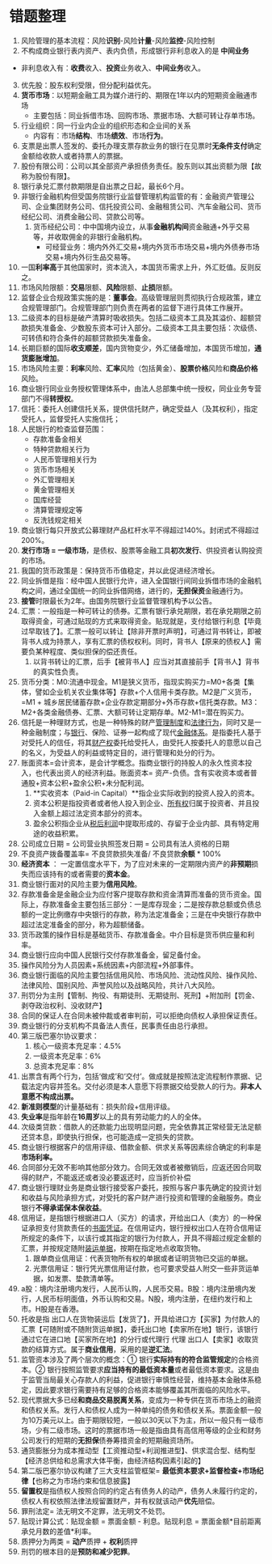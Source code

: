 # 错题整理
1. 风险管理的基本流程：风险**识别**-风险**计量**-风险**监控**-风险控制
2. 不构成商业银行表内资产、表内负债，形成银行非利息收入的是<b> 中间业务 </b>
  * 非利息收入有：**收费**收入、**投资**业务收入、**中间业务**收入。
3. 优先股：股东权利受限，但分配利益优先。
4. **货币市场**：以短期金融工具为媒介进行的、期限在1年以内的短期资金融通市场
   * 主要包括：同业拆借市场、回购市场、票据市场、大额可转让存单市场。
5. 行业组织：同一行业内企业的组织形态和企业间的关系
   * 内容有：市场**结构**、市场**绩效**、市场**行为**。
6. 支票是出票人签发的、委托办理支票存款业务的银行在见票时**无条件支付**确定金额给收款人或者持票人的票据。
7. 股份有限公司：公司以其全部资产承担债务责任。股东则以其出资额为限【故称为股份有限】。
8. 银行承兑汇票付款期限是自出票之日起，最长6个月。
9. 非银行金融机构但受国务院银行业监督管理机构监管的有：金融资产管理公司、企业集团财务公司、信托投资公司、金融租赁公司、汽车金融公司、货币经纪公司、消费金融公司、贷款公司等。
   1. 货币经纪公司：中中国境内设立，从事**金融机构间**资金融通+外乎交易等，并收取佣金的非银行金融机构。
      * 可经营业务：境内外外汇交易+境内外货币市场交易+境内外债券市场交易+境内外衍生品交易等。
10. 一国**利率高**于其他国家时，资本流入，本国货币需求上升，外汇贬值。反则反之。
11. 市场风险限额：**交易**限额、**风险**限额、**止损**限额。
12. 监督企业合规政策实施的是：**董事会**。高级管理层则贯彻执行合规政策，建立合规管理部门。合规管理部门则负责在两者的监督下进行具体工作展开。
13. 二级资本的目标是破产清算时吸收损失。包括二级资本工具及其溢价、超额贷款损失准备金、少数股东资本可计入部分。二级资本工具主要包括：次级债、可转债和符合条件的超额贷款损失准备金。
14. 长期巨额的国际**收支顺差**，国内货物变少，外汇储备增加，本国货币增加，**通货膨胀增加**。
15. 市场风险主要：**利率**风险、**汇率**风险（包括黄金）、**股票价格**风险和**商品价格**风险。
16. 商业银行同业业务授权管理体系中，由法人总部集中统一授权，同业业务专营部门不得**转授权**。
17. 信托：委托人创建信托关系，提供信托财产，确定受益人（及其权利），指定受托人，监督受托人实施信托；
18. 人民银行的检查监督范围：
    * 存款准备金相关
    * 特种贷款相关行为
    * 人民币管理相关行为
    * 货币市场相关
    * 外汇管理相关
    * 黄金管理相关
    * 国库经营
    * 清算管理规定等
    * 反洗钱规定相关
19. 商业银行每只开放式公募理财产品杠杆水平不得超过140%。封闭式不得超过200%。
20. **发行市场 = 一级市场**，是债权、股票等金融工具**初次发行**、供投资者认购投资的市场。
21. 我国的货币政策是：保持货币币值稳定，并以此促进经济增长。
22. 同业拆借是指：经中国人民银行允许，进入全国银行间同业拆借市场的金融机构之间，通过全国统一的同业拆借网络，进行的，**无担保资**金融通行为。
23. **接管**时限最长为2年。由国务院银行业监督管理机构予以公告。
24. 汇票：一般指是一种可转让的债券。汇票有银行承兑期限，若在承兑期限之前取得资金，可通过贴现的方式来取得资金。贴现就是，支付给银行利息【毕竟过早取钱了】。汇票一般可以转让【除非开票时声明】，可通过背书转让，即被背书人成为持票人，享有汇票的债权权利。同时，背书人【原来的债权人】需要负某种程度、类似担保的偿还责任。
    1. 以背书转让的汇票，后手【被背书人】应当对其直接前手【背书人】背书的真实性负责。
25. 货币分类：M0:流通中现金。M1是狭义货币，指现实购买力=M0+各类【集体，譬如企业机关农业集体等】存款+个人信用卡类存款。M2是广义货币，=M1 + 城乡居民储蓄存款+企业存款定期部分+外币存款+信托类存款。M3：M2+各类金融债券、汇票、大额可转让定期存单。M2-M1=潜在购买力。
26. 信托是一种理财方式，也是一种特殊的财产[管理制度](https://baike.baidu.com/item/管理制度/10991550?fromModule=lemma_inlink)和[法律行为](https://baike.baidu.com/item/法律行为/2581278?fromModule=lemma_inlink)，同时又是一种金融制度；与[银行](https://baike.baidu.com/item/银行/392719?fromModule=lemma_inlink)、保险、证券一起构成了现代[金融体系](https://baike.baidu.com/item/金融体系/2389250?fromModule=lemma_inlink)。是指委托人基于对受托人的信任，将其[财产权](https://baike.baidu.com/item/财产权/436384?fromModule=lemma_inlink)委托给受托人，由受托人按委托人的意愿以自己的名义，为受益人的利益或特定目的，进行管理和处分的行为。
27. 账面资本=会计资本，是会计学概念。指商业银行的持股人的永久性资本投入，也代表出资人的经济利益。账面资本= 资产-负债。含有实收资本或者普通股+资本公积+盈余公积+未分配利润。
    1. **实收资本（Paid-in Capital）**指企业实际收到的投资人投入的资本。
    2. 资本公积是指投资者或者他人投入到企业、[所有权](https://baike.baidu.com/item/所有权/505079?fromModule=lemma_inlink)归属于投资者、并且投入金额上超过法定资本部分的资本。
    3. 盈余公积指企业从[税后利润](https://baike.baidu.com/item/税后利润/6178323?fromModule=lemma_inlink)中提取形成的、存留于企业内部、具有特定用途的收益积累。
28. 公司成立日期 = 公司营业执照签发日期 = 公司具有法人资格的日期
29. 不良资产拨备覆盖率=  不良贷款损失准备/ 不良贷款**余额** * 100%
30. **经济资本** ： 一定置信度水平下，为了应对未来的一定期限内资产的**非预期**损失而应该持有的或者需要的**资本金**。
31. 商业银行面对的风险主要为**信用风险**。
32. 存款准备金是金融企业为应付客户提取存款和资金清算而准备的货币资金。国际上，存款准备金主要包括三部分：一是库存现金；二是按存款总额或负债总额的一定比例缴存中央银行的存款，称为法定准备金；三是在中央银行存款中超过法定准备金的部分，称为超额储备。
33. 货币政策的操作目标是基础货币、存款准备金。中介目标是货币供应量和利率。
34. 商业银行应向中国人民银行交付存款准备金，留足备付金。
35. 操作风险分为人员因素+系统因素+内部流程+外部事件。
36. 商业银行面临的风险主要包括信用风险、市场风险、流动性风险、操作风险、法律风险、国别风险、声誉风险以及战略风险，共计八大风险。
37. 刑罚分为主刑【管制、拘役、有期徒刑、无期徒刑、死刑】+附加刑【罚金、剥夺政治权利、没收财产】
38. 合同的保证人在合同未被仲裁或者审判前，可以拒绝向债权人承担保证责任。
39. 商业银行的分支机构不具备法人责任，民事责任由总行承担。
40. 第三版巴塞尔协议要求：
    1. 核心一级资本充足率：4.5%
    2. 一级资本充足率：6%
    3. 总资本充足率：8%
41. 出票含有两个行为，包括‘做成’和‘交付’。做成就是按照法定流程制作票据、记载法定内容并签名。交付必须是本人意愿下将票据交给受款人的行为。**非本人意愿不构成出票。**
42. **新准则模型**的计量基础有：损失阶段+信用评级。
43. **失业率**是指年龄在**16周岁**以上的具有劳动能力的人的全体。
44. 次级类贷款：借款人的还款能力出现明显问题，完全依靠其正常经营无法足额还贷本息，即使执行担保，也可能造成一定损失的贷款。
45. 商业银行根据客户的信用评级、借款金额、供求关系等因素综合确定的利率是**市场利率。**
46. 合同部分无效不影响其他部分效力。合同无效或者被撤销后，应返还因合同取得的财产，不能返还或者没必要返还时，应当折价补偿
47. 商业银行理财业务是商业银行接受客户委托，按照与客户事先确定的投资计划和收益与风险承担方式，对受托的客户财产进行投资和管理的金融服务。商业银行**不得承诺保本保收益**。
48. 信用证，是指银行根据进口人（买方）的请求，开给出口人（卖方）的一种保证承担支付货款责任的[书面凭证](https://baike.baidu.com/item/书面凭证/9684505?fromModule=lemma_inlink)。在信用证内，银行授权出口人在符合信用证所规定的条件下，以该行或其指定的银行为付款人，开具不得超过规定金额的汇票，并按规定随附[装运单据](https://baike.baidu.com/item/装运单据/1023111?fromModule=lemma_inlink)，按期在指定地点收取货物。
    1. 跟单商业信用证：代表货物所有权的单据或者证明货物已交运的单据。
    2. 光票信用证：银行凭光票信用证付款，也可要求受益人附交一些非货运单据，如发票、垫款清单等。
49. a股：境内注册境内发行，人民币认购，人民币交易。B股：境内注册境内发行，人民币标明面值，外币认购和交易。N股，境内注册，在纽约发行和上市。H股是在香港。
50. 托收是指 出口人在货物装运后【发货了】，开具给进口方【买家】为付款人的汇票【可随附或不随附货运单据】，委托出口地【卖家所在地】银行，该银行通过它在进口地【买家所在地】的分行或代理行 代理 出口人【卖家】收取货款的结算方式。属于**商业信用**，采用的是**逆汇法**。
51. 监管资本涉及了两个层次的概念：① 银行**实际持有的符合监管规定**的合格资本。② 银行按照监管要求**应当持有的最低资本量**或者最低资本要求。这是由于监管当局最关心存款人的利益，促进银行审慎性经营，维持基本金融体系稳定，因此要求银行需要持有足够的合格资本能够覆盖其所面临的风险水平。
52. 现代票据大多已经**和商品交易脱离关系**，变成为一种专供在货币市场上的融资和债权关系。发行人和债权人成为一种单纯的债务和债权关系。票面金额一般为10万美元以上。由于期限较短，一般以30天以下为主，所以一般只有一级市场，少有二级市场。这时的票据市场一般是指由具有高信用等级的企业和财务公司发行的短期的**无担保**债券筹措资金的短期融资场所。
53. 通货膨胀分为成本推动型【工资推动型+利润推进型】、供求混合型、结构型【经济总供给和总需求大体平衡，由经济结构因素引起的】
54. 第二版巴塞尔协议构建了三大支柱监管框架= **最低资本要求+监督检查+市场纪律**【也称之为市场约束和信息披露】
55. **留置权**是指债权人按照合同的约定占有债务人的动产，债务人未履行约定的，债权人有权依照法律法规留置财产，并有权就该动产**优先**赔偿。
56. 罪刑法定= 法无明文不定罪，法无明文不处罚。
57. 贴现计算公式：贴现金额 = 票面金额 - 利息。贴现利息  = 票面金额*目前距离承兑月数的差值\*利率。
58. 质押分为两类 = **动产**质押 + **权利**质押
59. 刑罚的根本目的是**预防和减少犯罪**。